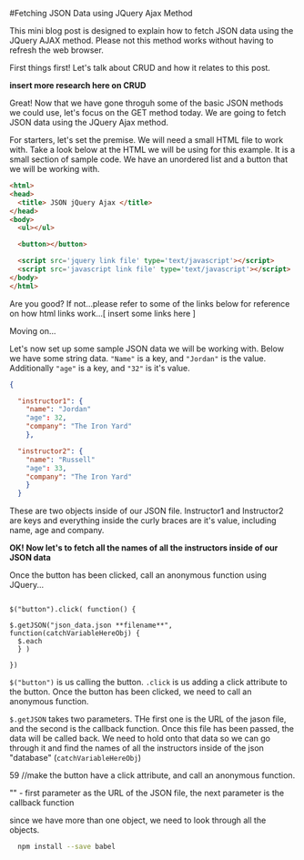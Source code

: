 #Fetching JSON Data using JQuery Ajax Method

This mini blog post is designed to explain how to fetch JSON data using the JQuery AJAX method. Please not this method works without having to refresh the web browser.

First things first! Let's talk about CRUD and how it relates to this post.

**insert more research here on CRUD**

Great! Now that we have gone throguh some of the basic JSON methods we could use, let's focus on the GET method today. We are going to fetch JSON data using the JQuery Ajax method.

For starters, let's set the premise. We will need a small HTML file to work with. Take a look below at the HTML we will be using for this example. It is a small section of sample code. We have an unordered list and a button that we will be working with.


```HTML
<html>
<head>
  <title> JSON jQuery Ajax </title>
</head>
<body>
  <ul></ul>

  <button></button>

  <script src='jquery link file' type='text/javascript'></script>
  <script src='javascript link file' type='text/javascript'></script>
</body>
</html>
```

Are you good? If not...please refer to some of the links below for reference on how html links work...[ insert some links here ]

Moving on...

Let's now set up some sample JSON data we will be working with. Below we have some string data. `"Name"` is a key, and `"Jordan"` is the value. Additionally `"age"` is a key, and `"32"` is it's value.

```json data
{

  "instructor1": {
    "name": "Jordan"
    "age": 32,
    "company": "The Iron Yard"
    },

  "instructor2": {
    "name": "Russell"
    "age": 33,
    "company": "The Iron Yard"
    }  
  }
```

These are two objects inside of our JSON file. Instructor1 and Instructor2 are keys and everything inside the curly braces are it's value, including name, age and company.

**OK! Now let's to fetch all the names of all the instructors inside of our JSON data**


Once the button has been clicked, call an anonymous function using JQuery...

```jquery javascript

$("button").click( function() {

$.getJSON("json_data.json **filename**", function(catchVariableHereObj) {
  $.each
  } )

})

```
`$("button")` is us calling the button. `.click` is us adding a click attribute to the button. Once the button has been clicked, we need to call an anonymous function.

`$.getJSON` takes two parameters. THe first one is the URL of the jason file, and the second is the callback function. Once this file has been passed, the data will be called back. We need to hold onto that data so we can go through it and find the names of all the instructors inside of the json "database" (`catchVariableHereObj`)


59 //make the button have a click attribute, and call an anonymous function.

"" - first parameter as the URL of the JSON file, the next parameter is the callback function

since we have more than one object, we need to look through all the objects.








```sh
  npm install --save babel
```
